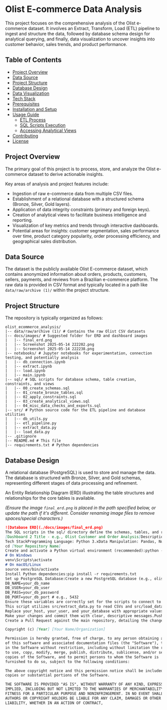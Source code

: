 # Olist E-commerce Data Analysis

This project focuses on the comprehensive analysis of the Olist e-commerce dataset. It involves an Extract, Transform, Load (ETL) pipeline to ingest and structure the data, followed by database schema design for analytical querying, and finally, data visualization to uncover insights into customer behavior, sales trends, and product performance.

## Table of Contents

- [Project Overview](#project-overview)
- [Data Source](#data-source)
- [Project Structure](#project-structure)
- [Database Design](#database-design)
- [Data Visualization](#data-visualization)
- [Tech Stack](#tech-stack)
- [Prerequisites](#prerequisites)
- [Installation and Setup](#installation-and-setup)
- [Usage Guide](#usage-guide)
  - [ETL Process](#etl-process)
  - [SQL Scripts Execution](#sql-scripts-execution)
  - [Accessing Analytical Views](#accessing-analytical-views)
- [Contributing](#contributing)
- [License](#license)

## Project Overview

The primary goal of this project is to process, store, and analyze the Olist e-commerce dataset to derive actionable insights.

Key areas of analysis and project features include:
-   Ingestion of raw e-commerce data from multiple CSV files.
-   Establishment of a relational database with a structured schema (Bronze, Silver, Gold layers).
-   Application of data integrity constraints (primary and foreign keys).
-   Creation of analytical views to facilitate business intelligence and reporting.
-   Visualization of key metrics and trends through interactive dashboards.
-   Potential areas for insights: customer segmentation, sales performance over time, product category popularity, order processing efficiency, and geographical sales distribution.

## Data Source

The dataset is the publicly available Olist E-commerce dataset, which contains anonymized information about orders, products, customers, sellers, payments, and reviews from a Brazilian e-commerce platform. The raw data is provided in CSV format and typically located in a path like `data/raw/archive (1)/` within the project structure.

## Project Structure

The repository is typically organized as follows:
```
olist_ecommerce_analysis/
|-- data/raw/archive (1)/ # Contains the raw Olist CSV datasets
|-- docs/images/ # Suggested folder for ERD and dashboard images
|   |-- final_erd.png
|   |-- Screenshot 2025-05-14 222202.png
|   |-- Screenshot 2025-05-14 222238.png
|-- notebooks/ # Jupyter notebooks for experimentation, connection testing, and potentially analysis
|   |-- db_connection.ipynb
|   |-- extract.ipynb
|   |-- load.ipynb
|   |-- main.ipynb
|-- sql/ # SQL scripts for database schema, table creation, constraints, and views
|   |-- 00_create_schemas.sql
|   |-- 01_create_bronze_tables.sql
|   |-- 02_apply_constraints.sql
|   |-- 03_create_analytical_views.sql
|   |-- 04_misc_data_checks_and_exports.sql
|-- src/ # Python source code for the ETL pipeline and database utilities
|   |-- db_utils.py
|   |-- etl_pipeline.py
|   |-- extract_data.py
|   |-- load_data.py
|-- .gitignore
|-- README.md # This file
|-- requirements.txt # Python dependencies
```
## Database Design

A relational database (PostgreSQL) is used to store and manage the data. The database is structured with Bronze, Silver, and Gold schemas, representing different stages of data processing and refinement.

An Entity Relationship Diagram (ERD) illustrating the table structures and relationships for the core tables is available.

*(Ensure the image `final_erd.png` is placed in the path specified below, or update the path if it's different. Consider renaming image files to remove spaces/special characters.)*

```markdown
![Database ERD](./docs/images/final_erd.png)
The SQL scripts in the sql/ directory define the schemas, tables, and relationships:00_create_schemas.sql: Creates bronze, silver, and gold schemas.01_create_bronze_tables.sql: Creates tables in the bronze schema to hold raw data from CSVs.02_apply_constraints.sql: Applies primary and foreign key constraints to tables in the bronze schema.03_create_analytical_views.sql: Creates views in the gold schema for easier analysis and dashboarding.Data VisualizationInteractive dashboards have been created using Tableau Public to visualize key findings and trends from the analyzed data. Below are previews and links to the live dashboards.(Ensure the screenshot images are placed in the specified paths, or update them if different. You might also consider renaming the image files to avoid spaces and special characters, e.g., dashboard_preview_1.png and dashboard_preview_2.png.)[Dashboard 1 Title - e.g., Olist Sales Performance Overview]Description: [Briefly describe what this dashboard shows, e.g., overall sales trends, regional performance, and product category analysis.]Live Dashboard Link: [Link to your first Tableau Public Dashboard]Preview:![Dashboard 1 Preview](./docs/images/Screenshot 2025-05-14 222202.png)
[Dashboard 2 Title - e.g., Olist Customer and Order Analysis]Description: [Briefly describe what this dashboard shows, e.g., customer demographics, order patterns, and review score distributions.]Live Dashboard Link: [Link to your second Tableau Public Dashboard]Preview:![Dashboard 2 Preview](./docs/images/Screenshot 2025-05-14 222238.png)
Tech StackProgramming Language: Python 3.xData Manipulation: Pandas, NumPyDatabase: PostgreSQLDatabase Connector (Python): psycopg2-binary, SQLAlchemyEnvironment Management: python-dotenvNotebooks: Jupyter Notebooks (ipykernel, nbformat)Data Visualization: Tableau Public, Matplotlib, Seaborn (for ad-hoc plotting in notebooks)SQL: For database schema, queries, and views.PrerequisitesPython (version 3.8 or higher recommended)pip (Python package installer)PostgreSQL server (version 12 or higher recommended) installed and running.A tool to execute SQL scripts against PostgreSQL (e.g., psql command-line tool, pgAdmin, DBeaver).Installation and SetupClone the repository:git clone https://github.com/[Your GitHub Username]/[Your Repository Name].git
cd [Your Repository Name]
Create and activate a Python virtual environment (recommended):python -m venv venv
# On Windows
venv\Scripts\activate
# On macOS/Linux
source venv/bin/activate
Install Python dependencies:pip install -r requirements.txt
Set up PostgreSQL Database:Create a new PostgreSQL database (e.g., olist_db).Create a PostgreSQL user with privileges to create schemas and tables in this database.Configure Database Connection:Create a .env file in the root directory of the project.Add your database connection details to the .env file. The src/db_utils.py script expects the following variables:DB_HOST=your_db_host
DB_NAME=your_db_name
DB_USER=your_db_user
DB_PASS=your_db_password
DB_PORT=your_db_port # e.g., 5432
Ensure these variables are correctly set for the scripts to connect to your database.Initialize Database Schema and Tables:Execute the SQL scripts located in the sql/ directory against your PostgreSQL database in the specified order. This can be done using psql or any SQL client connected to your database.00_create_schemas.sql01_create_bronze_tables.sql02_apply_constraints.sqlRefer to the SQL Scripts Execution section for more details on their purpose.Usage GuideETL ProcessThe core ETL process involves extracting data from CSV files and loading it into the bronze schema tables in the PostgreSQL database.Ensure the database is set up and connection is configured as per the Installation and Setup section.Run the main ETL pipeline script:The primary script for the initial ETL (extracting from CSVs and loading to bronze tables) is src/etl_pipeline.py.python src/etl_pipeline.py
This script utilizes src/extract_data.py to read CSVs and src/load_data.py along with src/db_utils.py to load data into the respective bronze tables.Alternatively, parts of this process or the entire orchestration might be available in notebooks/main.ipynb or other specific notebooks. Review the notebooks for interactive execution steps.SQL Scripts ExecutionThe SQL scripts in the sql/ folder are designed to be run sequentially to set up and populate the database structure for analysis.00_create_schemas.sql:Purpose: Creates the bronze, silver, and gold schemas.Execution: Run this script first to establish the data warehousing layers.01_create_bronze_tables.sql:Purpose: Defines the table structures within the bronze schema, mirroring the columns of the source CSV files.Execution: Run after creating schemas. These tables will be populated by the Python ETL process.02_apply_constraints.sql:Purpose: Adds primary key and foreign key constraints to the tables in the bronze schema to ensure data integrity and define relationships.Execution: Run after the bronze tables have been created and populated with initial data.03_create_analytical_views.sql:Purpose: Creates views in the gold schema. These views often involve joins, aggregations, and transformations on data from the bronze (or potentially silver) schema to provide data in a ready-to-analyze format for business intelligence tools and direct querying.Execution: Run after bronze tables are populated and constraints are applied. These views are intended to be the primary source for Tableau dashboards.04_misc_data_checks_and_exports.sql:Purpose: Contains various SELECT queries for data validation, ad-hoc exploration, or exporting specific data subsets.Execution: Can be run as needed for data checks after various stages.To execute these scripts using psql:psql -h your_host -U your_user -d your_database -f path/to/script.sql
Replace your_host, your_user, and your_database with appropriate values.Accessing Analytical ViewsOnce the ETL process has run and the 03_create_analytical_views.sql script has been executed, the gold schema will contain views ready for analysis.These views can be queried directly using any SQL client connected to the PostgreSQL database. They also serve as the data sources for the Tableau dashboards mentioned in the Data Visualization section.ContributingContributions to this project are welcome. To contribute:Fork the repository.Create a new branch for your feature or bug fix:git checkout -b feature/your-feature-name
Make your changes and commit them with clear, descriptive messages.Push your changes to your forked repository:git push origin feature/your-feature-name
Create a Pull Request against the main repository, detailing the changes made.Please ensure that any new code adheres to existing styling and that relevant documentation is updated.LicenseThis project is licensed under the [Specify License Here - e.g., MIT License].Please include the full text of your chosen license in a LICENSE file in the root of the project. For example, if using MIT License:MIT License

Copyright (c) [Year] [Your Name/Organization]

Permission is hereby granted, free of charge, to any person obtaining a copy
of this software and associated documentation files (the "Software"), to deal
in the Software without restriction, including without limitation the rights
to use, copy, modify, merge, publish, distribute, sublicense, and/or sell
copies of the Software, and to permit persons to whom the Software is
furnished to do so, subject to the following conditions:

The above copyright notice and this permission notice shall be included in all
copies or substantial portions of the Software.

THE SOFTWARE IS PROVIDED "AS IS", WITHOUT WARRANTY OF ANY KIND, EXPRESS OR
IMPLIED, INCLUDING BUT NOT LIMITED TO THE WARRANTIES OF MERCHANTABILITY,
FITNESS FOR A PARTICULAR PURPOSE AND NONINFRINGEMENT. IN NO EVENT SHALL THE
AUTHORS OR COPYRIGHT HOLDERS BE LIABLE FOR ANY CLAIM, DAMAGES OR OTHER
LIABILITY, WHETHER IN AN ACTION OF CONTRACT,
